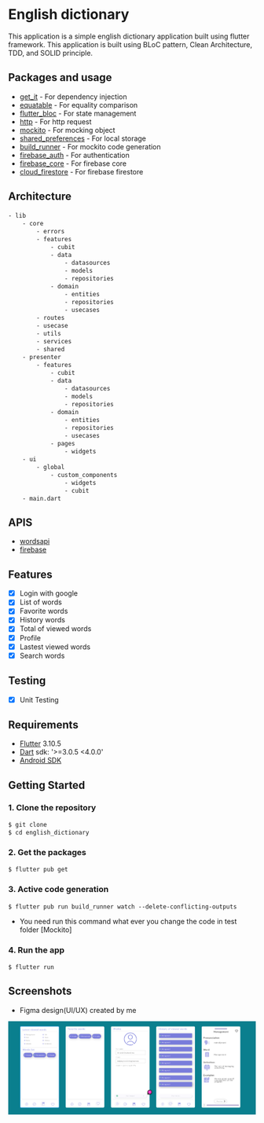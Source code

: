 # English dictionary

<!-- Create a complete descript -->
This application is a simple english dictionary application built using flutter framework. This application is built using BLoC pattern, Clean Architecture, TDD, and SOLID principle.

## Packages and usage
- [get_it](https://pub.dev/packages/get_it) - For dependency injection
- [equatable](https://pub.dev/packages/equatable) - For equality comparison
- [flutter_bloc](https://pub.dev/packages/flutter_bloc) - For state management
- [http](https://pub.dev/packages/http) - For http request
- [mockito](https://pub.dev/packages/mockito) - For mocking object
- [shared_preferences](https://pub.dev/packages/shared_preferences) - For local storage
- [build_runner](https://pub.dev/packages/build_runner) - For mockito code generation
- [firebase_auth](https://pub.dev/packages/firebase_auth) - For authentication
- [firebase_core](https://pub.dev/packages/firebase_core) - For firebase core
- [cloud_firestore](https://pub.dev/packages/cloud_firestore) - For firebase firestore


## Architecture
    - lib
        - core
            - errors
            - features
                - cubit
                - data
                    - datasources
                    - models
                    - repositories
                - domain
                    - entities
                    - repositories
                    - usecases
            - routes
            - usecase
            - utils
            - services
            - shared
        - presenter
            - features
                - cubit
                - data
                    - datasources
                    - models
                    - repositories
                - domain
                    - entities
                    - repositories
                    - usecases
                - pages
                    - widgets
        - ui
            - global
                - custom_components
                    - widgets
                    - cubit
        - main.dart
                

## APIS
- [wordsapi](https://www.wordsapi.com/)
- [firebase](https://firebase.google.com/)

## Features
- [x] Login with google
- [X] List of words
- [X] Favorite words
- [X] History words
- [X] Total of viewed words
- [x] Profile
- [X] Lastest viewed words
- [X] Search words

## Testing
- [X] Unit Testing


## Requirements
- [Flutter](https://flutter.dev/docs/get-started/install) 3.10.5
- [Dart](https://dart.dev/) sdk: '>=3.0.5 <4.0.0'
- [Android SDK](https://developer.android.com/studio)


## Getting Started

### 1. Clone the repository

```shell
$ git clone
$ cd english_dictionary
```

### 2. Get the packages

```shell
$ flutter pub get
```

### 3. Active code generation

```shell
$ flutter pub run build_runner watch --delete-conflicting-outputs
```

- You need run this command what ever you change the code in test folder [Mockito]


### 4. Run the app

```shell
$ flutter run
```

## Screenshots
- Figma design(UI/UX) created by me

![Alt Text](images/figma.png)


